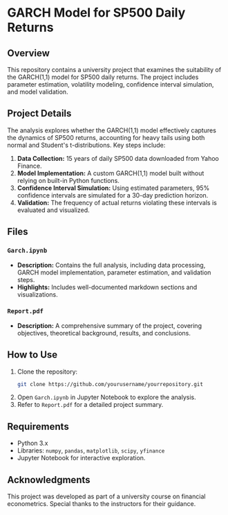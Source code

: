 # GARCH Model for SP500 Daily Returns

## Overview
This repository contains a university project that examines the suitability of the GARCH(1,1) model for SP500 daily returns. The project includes parameter estimation, volatility modeling, confidence interval simulation, and model validation.

## Project Details
The analysis explores whether the GARCH(1,1) model effectively captures the dynamics of SP500 returns, accounting for heavy tails using both normal and Student's t-distributions. Key steps include:

1. **Data Collection:** 15 years of daily SP500 data downloaded from Yahoo Finance.
2. **Model Implementation:** A custom GARCH(1,1) model built without relying on built-in Python functions.
3. **Confidence Interval Simulation:** Using estimated parameters, 95% confidence intervals are simulated for a 30-day prediction horizon.
4. **Validation:** The frequency of actual returns violating these intervals is evaluated and visualized.

## Files
### `Garch.ipynb`
- **Description:** Contains the full analysis, including data processing, GARCH model implementation, parameter estimation, and validation steps.
- **Highlights:** Includes well-documented markdown sections and visualizations.

### `Report.pdf`
- **Description:** A comprehensive summary of the project, covering objectives, theoretical background, results, and conclusions.

## How to Use
1. Clone the repository:
   ```bash
   git clone https://github.com/yourusername/yourrepository.git
   ```
2. Open `Garch.ipynb` in Jupyter Notebook to explore the analysis.
3. Refer to `Report.pdf` for a detailed project summary.

## Requirements
- Python 3.x
- Libraries: `numpy`, `pandas`, `matplotlib`, `scipy`, `yfinance`
- Jupyter Notebook for interactive exploration.

## Acknowledgments
This project was developed as part of a university course on financial econometrics. Special thanks to the instructors for their guidance.


